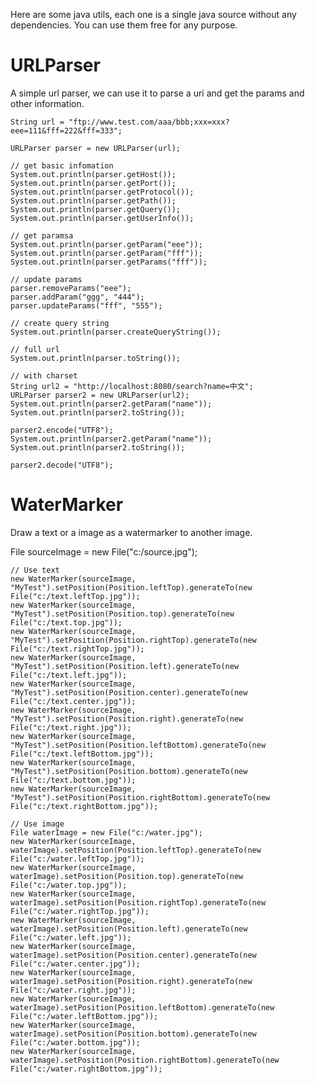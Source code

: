 Here are some java utils, each one is a single java source without any dependencies. You can use them free for any purpose. 

URLParser
=========

A simple url parser, we can use it to parse a uri and get the params and other information.

    String url = "ftp://www.test.com/aaa/bbb;xxx=xxx?eee=111&fff=222&fff=333";

    URLParser parser = new URLParser(url);

    // get basic infomation
    System.out.println(parser.getHost());
    System.out.println(parser.getPort());
    System.out.println(parser.getProtocol());
    System.out.println(parser.getPath());
    System.out.println(parser.getQuery());
    System.out.println(parser.getUserInfo());

    // get paramsa
    System.out.println(parser.getParam("eee"));
    System.out.println(parser.getParam("fff"));
    System.out.println(parser.getParams("fff"));

    // update params
    parser.removeParams("eee");
    parser.addParam("ggg", "444");
    parser.updateParams("fff", "555");

    // create query string
    System.out.println(parser.createQueryString());

    // full url
    System.out.println(parser.toString());

    // with charset
    String url2 = "http://localhost:8080/search?name=中文";
    URLParser parser2 = new URLParser(url2);
    System.out.println(parser2.getParam("name"));
    System.out.println(parser2.toString());

    parser2.encode("UTF8");
    System.out.println(parser2.getParam("name"));
    System.out.println(parser2.toString());

    parser2.decode("UTF8");

WaterMarker
===========
Draw a text or a image as a watermarker to another image.

File sourceImage = new File("c:/source.jpg");

    // Use text
    new WaterMarker(sourceImage, "MyTest").setPosition(Position.leftTop).generateTo(new File("c:/text.leftTop.jpg"));
    new WaterMarker(sourceImage, "MyTest").setPosition(Position.top).generateTo(new File("c:/text.top.jpg"));
    new WaterMarker(sourceImage, "MyTest").setPosition(Position.rightTop).generateTo(new File("c:/text.rightTop.jpg"));
    new WaterMarker(sourceImage, "MyTest").setPosition(Position.left).generateTo(new File("c:/text.left.jpg"));
    new WaterMarker(sourceImage, "MyTest").setPosition(Position.center).generateTo(new File("c:/text.center.jpg"));
    new WaterMarker(sourceImage, "MyTest").setPosition(Position.right).generateTo(new File("c:/text.right.jpg"));
    new WaterMarker(sourceImage, "MyTest").setPosition(Position.leftBottom).generateTo(new File("c:/text.leftBottom.jpg"));
    new WaterMarker(sourceImage, "MyTest").setPosition(Position.bottom).generateTo(new File("c:/text.bottom.jpg"));
    new WaterMarker(sourceImage, "MyTest").setPosition(Position.rightBottom).generateTo(new File("c:/text.rightBottom.jpg"));
    
    // Use image
    File waterImage = new File("c:/water.jpg");
    new WaterMarker(sourceImage, waterImage).setPosition(Position.leftTop).generateTo(new File("c:/water.leftTop.jpg"));
    new WaterMarker(sourceImage, waterImage).setPosition(Position.top).generateTo(new File("c:/water.top.jpg"));
    new WaterMarker(sourceImage, waterImage).setPosition(Position.rightTop).generateTo(new File("c:/water.rightTop.jpg"));
    new WaterMarker(sourceImage, waterImage).setPosition(Position.left).generateTo(new File("c:/water.left.jpg"));
    new WaterMarker(sourceImage, waterImage).setPosition(Position.center).generateTo(new File("c:/water.center.jpg"));
    new WaterMarker(sourceImage, waterImage).setPosition(Position.right).generateTo(new File("c:/water.right.jpg"));
    new WaterMarker(sourceImage, waterImage).setPosition(Position.leftBottom).generateTo(new File("c:/water.leftBottom.jpg"));
    new WaterMarker(sourceImage, waterImage).setPosition(Position.bottom).generateTo(new File("c:/water.bottom.jpg"));
    new WaterMarker(sourceImage, waterImage).setPosition(Position.rightBottom).generateTo(new File("c:/water.rightBottom.jpg"));